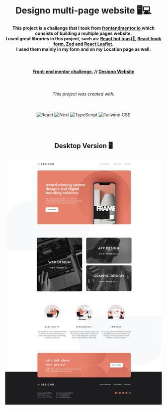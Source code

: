 <h1 align="center">Designo multi-page website 🖥💻</h1>

<h4 align="center">
    This project is a challenge that I took from <a href="https://www.frontendmentor.io/challenges/photosnap-multipage-website-nMDSrNmNW">frontendmentor.io </a> 
    which consists of building a multiple pages website.<br>
    I used great libraries in this project, such as: 
    <a href="https://react-hot-toast.com/">React hot toast🍞</a>,
    <a href="https://react-hook-form.com/">React hook form</a>, 
    <a href="https://zod.dev/">Zod</a> and
    <a href="https://react-leaflet.js.org/">React Leaflet</a>. <br>
    I used them mainly in my form and on my Location page as well.
</h4>
<br>

<h4 align="center">
    <a align="center" href="https://www.frontendmentor.io/solutions/responsive-photo-snap-project-using-react-next-and-tailwind-9XdOc2h3V3">Front-end mentor challenge.</a> //
     <a align="center" href="https://next-photo-snap-87oy1bosy-gustavojuvino.vercel.app/">Designo Website</a>
</h4>

<br>

<h6 align="center"> This project was created with:</h6>
<br>
 <div align="center">
    <img src="https://www.svgrepo.com/show/493719/react-javascript-js-framework-facebook.svg" width=60px height=60px alt="React"/>
    <img src="https://www.svgrepo.com/show/342062/next-js.svg" width=60px height=60px alt="Next"/>
    <img src="https://www.svgrepo.com/show/374146/typescript-official.svg"  width=60px height=60px alt="TypeScript"/>
    <img src="https://www.svgrepo.com/show/374118/tailwind.svg"  width=60px height=60px alt="Tailwind CSS"/>
 </div>

<br><br>

<!-- Desktop -->
<h2 align="center">Desktop Version 🖥️</h2>
<img src="./github-imgs/desktop-1.png" title="part1">
<!-- <img src="./github-imgs/desktop2.png" title="part2">
<img src="./github-imgs/desktop3.png" title="part3">
<img src="./github-imgs/desktop4.png" title="part4">
<img src="./github-imgs/desktop5.png" title="part5"> -->

<!-- <h2 align="center">Mobile Version 📱</h2>
<img src="./github-imgs/mobile1.png" title="part1">
<img src="./github-imgs/mobile2.png" title="part2">
<img src="./github-imgs/mobile3.png" title="part3">
<img src="./github-imgs/mobile4.png" title="part4">
<img src="./github-imgs/mobile5.png" title="part5">
<img src="./github-imgs/mobile6.png" title="part6">
<img src="./github-imgs/mobile7.png" title="part7">
<img src="./github-imgs/mobile8.png" title="part8">
<img src="./github-imgs/mobile9.png" title="part9"> -->
<!--Made By Gustavo J. Souza -->
